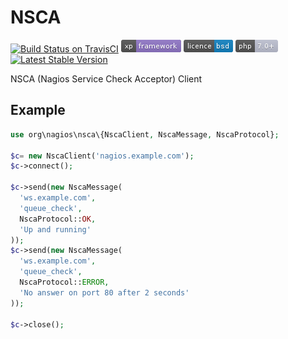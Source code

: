 NSCA
====

[![Build Status on TravisCI](https://secure.travis-ci.org/xp-forge/nsca.svg)](http://travis-ci.org/xp-forge/nsca)
[![XP Framework Module](https://raw.githubusercontent.com/xp-framework/web/master/static/xp-framework-badge.png)](https://github.com/xp-framework/core)
[![BSD Licence](https://raw.githubusercontent.com/xp-framework/web/master/static/licence-bsd.png)](https://github.com/xp-framework/core/blob/master/LICENCE.md)
[![Requires PHP 7.0+](https://raw.githubusercontent.com/xp-framework/web/master/static/php-7_0plus.png)](http://php.net/)
[![Latest Stable Version](https://poser.pugx.org/xp-forge/nsca/version.png)](https://packagist.org/packages/xp-forge/nsca)


NSCA (Nagios Service Check Acceptor) Client

Example
-------

```php
use org\nagios\nsca\{NscaClient, NscaMessage, NscaProtocol};

$c= new NscaClient('nagios.example.com');
$c->connect();

$c->send(new NscaMessage(
  'ws.example.com', 
  'queue_check', 
  NscaProtocol::OK,
  'Up and running'
));
$c->send(new NscaMessage(
  'ws.example.com', 
  'queue_check', 
  NscaProtocol::ERROR,
  'No answer on port 80 after 2 seconds'
));

$c->close();
```
